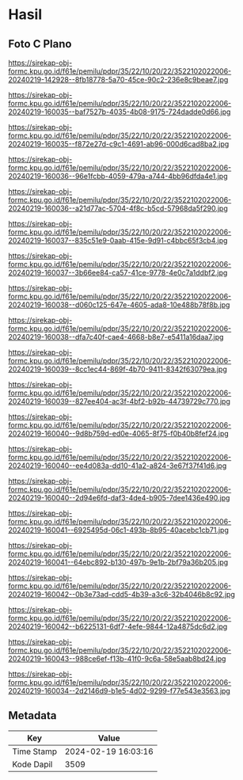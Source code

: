 # Hasil

## Foto C Plano

https://sirekap-obj-formc.kpu.go.id/f61e/pemilu/pdpr/35/22/10/20/22/3522102022006-20240219-142928--8fb18778-5a70-45ce-90c2-236e8c9beae7.jpg

https://sirekap-obj-formc.kpu.go.id/f61e/pemilu/pdpr/35/22/10/20/22/3522102022006-20240219-160035--baf7527b-4035-4b08-9175-724dadde0d66.jpg

https://sirekap-obj-formc.kpu.go.id/f61e/pemilu/pdpr/35/22/10/20/22/3522102022006-20240219-160035--f872e27d-c9c1-4691-ab96-000d6cad8ba2.jpg

https://sirekap-obj-formc.kpu.go.id/f61e/pemilu/pdpr/35/22/10/20/22/3522102022006-20240219-160036--96e1fcbb-4059-479a-a744-4bb96dfda4e1.jpg

https://sirekap-obj-formc.kpu.go.id/f61e/pemilu/pdpr/35/22/10/20/22/3522102022006-20240219-160036--a21d77ac-5704-4f8c-b5cd-57968da5f290.jpg

https://sirekap-obj-formc.kpu.go.id/f61e/pemilu/pdpr/35/22/10/20/22/3522102022006-20240219-160037--835c51e9-0aab-415e-9d91-c4bbc65f3cb4.jpg

https://sirekap-obj-formc.kpu.go.id/f61e/pemilu/pdpr/35/22/10/20/22/3522102022006-20240219-160037--3b66ee84-ca57-41ce-9778-4e0c7a1ddbf2.jpg

https://sirekap-obj-formc.kpu.go.id/f61e/pemilu/pdpr/35/22/10/20/22/3522102022006-20240219-160038--d060c125-647e-4605-ada8-10e488b78f8b.jpg

https://sirekap-obj-formc.kpu.go.id/f61e/pemilu/pdpr/35/22/10/20/22/3522102022006-20240219-160038--dfa7c40f-cae4-4668-b8e7-e5411a16daa7.jpg

https://sirekap-obj-formc.kpu.go.id/f61e/pemilu/pdpr/35/22/10/20/22/3522102022006-20240219-160039--8cc1ec44-869f-4b70-9411-8342f63079ea.jpg

https://sirekap-obj-formc.kpu.go.id/f61e/pemilu/pdpr/35/22/10/20/22/3522102022006-20240219-160039--827ee404-ac3f-4bf2-b92b-44739729c770.jpg

https://sirekap-obj-formc.kpu.go.id/f61e/pemilu/pdpr/35/22/10/20/22/3522102022006-20240219-160040--9d8b759d-ed0e-4065-8f75-f0b40b8fef24.jpg

https://sirekap-obj-formc.kpu.go.id/f61e/pemilu/pdpr/35/22/10/20/22/3522102022006-20240219-160040--ee4d083a-dd10-41a2-a824-3e67f37f41d6.jpg

https://sirekap-obj-formc.kpu.go.id/f61e/pemilu/pdpr/35/22/10/20/22/3522102022006-20240219-160040--2d94e6fd-daf3-4de4-b905-7dee1436e490.jpg

https://sirekap-obj-formc.kpu.go.id/f61e/pemilu/pdpr/35/22/10/20/22/3522102022006-20240219-160041--6925495d-06c1-493b-8b95-40acebc1cb71.jpg

https://sirekap-obj-formc.kpu.go.id/f61e/pemilu/pdpr/35/22/10/20/22/3522102022006-20240219-160041--64ebc892-b130-497b-9e1b-2bf79a36b205.jpg

https://sirekap-obj-formc.kpu.go.id/f61e/pemilu/pdpr/35/22/10/20/22/3522102022006-20240219-160042--0b3e73ad-cdd5-4b39-a3c6-32b4046b8c92.jpg

https://sirekap-obj-formc.kpu.go.id/f61e/pemilu/pdpr/35/22/10/20/22/3522102022006-20240219-160042--b6225131-6df7-4efe-9844-12a4875dc6d2.jpg

https://sirekap-obj-formc.kpu.go.id/f61e/pemilu/pdpr/35/22/10/20/22/3522102022006-20240219-160043--988ce6ef-f13b-41f0-9c6a-58e5aab8bd24.jpg

https://sirekap-obj-formc.kpu.go.id/f61e/pemilu/pdpr/35/22/10/20/22/3522102022006-20240219-160034--2d2146d9-b1e5-4d02-9299-f77e543e3563.jpg


## Metadata

| Key        | Value               |
| ---------- | ------------------- |
| Time Stamp | 2024-02-19 16:03:16 |
| Kode Dapil | 3509                |



